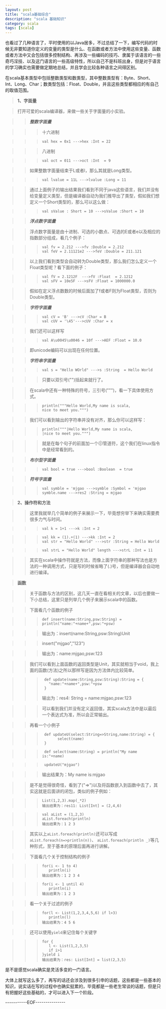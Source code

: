 ```yaml
---
layout: post
title: "scala基础综合"
description: "scala 基础知识"
category: scala
tags: [scala]
---
```


也看过了几种语言了，平时使用的以Java居多，不过总结了一下，编写代码的时候无非要知道你定义的变量的类型是什么、在函数或者方法中使用这些变量、函数或者方法中又会包括很多控制结构、再涉及一些编码的技巧、隶属于该语言的一些奇巧淫技、以及这门语言的一些高级特性，所以自己不是科班出身，但是对于语言的学习确实也需要做定期地总结，并且学会比较各种语言之间得区别。

在scala基本类型中包括整数类型和数类型，其中整数类型有：Byte、Short、Int、Long、Char；数类型包括：Float、Double，并且这些类型都相应的有自己的取值范围。

>****1、字面量****

>打开可爱的scala编译器，来做一些关于字面量的小实验。

>>*****整数字面量*****

>>>十六进制

>>>     val hex = 0x1 --->hex :Int = 22

>>>八进制

>>>     val oct = 011 --->oct :Int  = 9

>>如果整数字面量结束于L或者l，那么其就是Long类型。

>>>     val lvalue = 11L --->lvalue :Long = 11

>>通过上面例子的输出结果我们看到不同于java这些语言，我们并没有给变量定义类型，但是编译器自动为我们推导出了类型，假如我们想定义一个Short类型的，那么可以这么做：

>>>     val sValue : Short = 10 --->sValue :Short = 10

>>*****浮点数字面量*****

>>浮点数字面量是由十进制、可选的小数点、可选的E或者e以及相应的指数部分组成，看几个例子：

>>>     val fv = 2.212 --->fv :Double = 2.212
>>>     val feV = 2.11121e2 --->feV :Double = 211.121

>>以上我们看到类型会自动转为Double类型，那么我们怎么定义一个Float类型呢？看下面的例子：

>>>     val fV = 2.1212F  --->fV :Float  = 2.1212
>>>     val sFV = 10e5F --->sFV :Float = 1000000.0

>>假如在定义浮点数数的时候后面加了f或者F则为Float类型，否则为Double类型。

>>*****字符字面量*****

>>>     val cV = 'B' --->cV :Char = B
>>>     val cUV = '\45'--->cUV :Char = x

>>我们还可以这样写

>>>     val A\u0045\u0046 = 10f --->AEF :Float = 10.0

>>即unicode编码可以出现在任何位置。

>>*****字符串字面量*****

>>>     val s = "Hello WOrld" --->s :String  = Hello World

>>>只要以双引号("")括起来就行了。

>>在scala中还有一种特殊的符号，三引号(""")，看一下具体使用方式。

>>>     println("""Hello World,My name is scala, 
>>>     nice to meet you.""")

>>我们可以看到输出的字符串并没有对齐，那么你可以这样写：

>>>     println("""|Hello World,My name is scala,
>>>     |nice to meet you.""")

>>>就是在每个句子的前面加一个(|)管道符，这个我们在linux指令中是经常看到的。

>>*****布尔型字面量*****

>>>     val bool = true --->bool :Boolean  = true

>>*****符号字面量*****

>>>     val symble = 'mjgao --->symble :Symbol = 'mjgao
>>>     symble.name --->res2 :String = mjgao

>****2、操作符和方法****

>>这里我就举几个简单的例子来展示一下，毕竟想穷举下来确实需要费很多力气与时间。

>>>     val k = 1+1 --->k :Int = 2

>>>     val kk = (1).+(1) --->kk :Int = 2
>>>     val str = "Hello World" --->str :String = Hello World

>>>     val strL = "Hello World" length --->strL :Int = 11

>>其实在scala中操作符就是方法，而像上面字符串的那种写法也是方法的一种调用方式，只是写的时候省略了(.)号，但是编译器会自动地进行编译。

>****函数****

>>关于函数与方法的区别，这几天一直在看相关的文章，以后也要做一下小总结，这里只是列举几个例子来展示scala中的函数。

>>下面看几个函数的例子

>>>     def insert(name:String,psw:String) = println("name:"+name+",psw:"+psw)

>>>输出为：insert(name:String,psw:String)Unit

>>>insert("mjgao","123")

>>>输出为：name:mjgao,psw:123

>>我们可以看到上面函数的返回类型是Unit，其实就相当于void，我上面的函数(方法)之所以那样写是因为方法体内比较简单。

>>>      def update(name:String,psw:String):String = {
>>>        "name:"+name+",psw:"+psw
>>>      }
>>>输出为：res4: String = name:mjgao,psw:123

>>>可以看到我们并没有定义返回值，其实scala方法中是以最后一个表达式为准，所以会正常输出。

>>再看一个小例子

>>>      def updateU(select:String=>String,name:String) = {
>>>            select(name)
>>>      }

>>>      def select(name:String) = println("My name is:"+name)

>>>      updateU("mjgao")

>>>输出结果为：My name is:mjgao

>>是不是觉得很奇怪，看到了("=>")以及将函数嵌入到函数中去了，其实这就是后面讲的闭包，类似的例子例如：

>>>     List(1,2,3).map(_*2)
>>>     输出结果为：res11: List[Int] = (2,4,6)

>>>     val aList = (1,2,3)
>>>     aList.foreach(println)
>>>     输出结果为：1 2 3

>>其实以上`aList.foreach(println)`还可以写成`aList.foreach(n=>println(n))`、
>>`aList.foreach(println _)`等几种形式，至于基本的原理后面再进行讲解。

>>下面看几个关于控制结构的例子

>>>     for(i <- 1 to 4)
>>>        println(i)
>>>     输出结果为：1 2 3 4

>>>     for(i <- 1 until 4)
>>>        println(i)
>>>     输出结果为：1 2 3

>>看一个关于过滤的例子

>>>     for(l <- List(1,2,3,4,5,6) if l>3)
>>>        println(l)
>>>     输出结果为：4 5 6

>>还可以使用`yield`来记住每个关键字

>>>     for {
>>>        l <- List(1,2,3,5)
>>>        if i>1
>>>     }yield i
>>>     输出结果为：res: List[Int] = list(2,3,5)

是不是感觉scala确实是灵活多变的一门语言。

大体上就写这么多了，再写的话还会涉及到很多引申的话题，这些都是一些基本的知识，说实话在写的过程中也确实挺累的，毕竟都是一些老生常谈的话题，但是只有把握好这些基础的，才可以进入下一个阶段。   

-----------EOF---------------




















 









    







    


    




    



    
























    



    